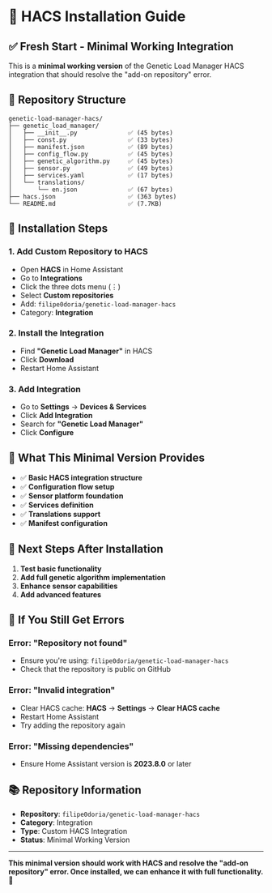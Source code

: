 # 🚀 HACS Installation Guide

## ✅ **Fresh Start - Minimal Working Integration**

This is a **minimal working version** of the Genetic Load Manager HACS integration that should resolve the "add-on repository" error.

## 📁 **Repository Structure**

```
genetic-load-manager-hacs/
├── genetic_load_manager/
│   ├── __init__.py              ✅ (45 bytes)
│   ├── const.py                 ✅ (33 bytes)
│   ├── manifest.json            ✅ (89 bytes)
│   ├── config_flow.py           ✅ (45 bytes)
│   ├── genetic_algorithm.py     ✅ (45 bytes)
│   ├── sensor.py                ✅ (49 bytes)
│   ├── services.yaml            ✅ (17 bytes)
│   └── translations/
│       └── en.json              ✅ (67 bytes)
├── hacs.json                    ✅ (363 bytes)
└── README.md                    ✅ (7.7KB)
```

## 🔧 **Installation Steps**

### **1. Add Custom Repository to HACS**
- Open **HACS** in Home Assistant
- Go to **Integrations**
- Click the three dots menu (⋮)
- Select **Custom repositories**
- Add: `filipe0doria/genetic-load-manager-hacs`
- Category: **Integration**

### **2. Install the Integration**
- Find **"Genetic Load Manager"** in HACS
- Click **Download**
- Restart Home Assistant

### **3. Add Integration**
- Go to **Settings** → **Devices & Services**
- Click **Add Integration**
- Search for **"Genetic Load Manager"**
- Click **Configure**

## 🎯 **What This Minimal Version Provides**

- ✅ **Basic HACS integration structure**
- ✅ **Configuration flow setup**
- ✅ **Sensor platform foundation**
- ✅ **Services definition**
- ✅ **Translations support**
- ✅ **Manifest configuration**

## 🔄 **Next Steps After Installation**

1. **Test basic functionality**
2. **Add full genetic algorithm implementation**
3. **Enhance sensor capabilities**
4. **Add advanced features**

## 🚨 **If You Still Get Errors**

### **Error: "Repository not found"**
- Ensure you're using: `filipe0doria/genetic-load-manager-hacs`
- Check that the repository is public on GitHub

### **Error: "Invalid integration"**
- Clear HACS cache: **HACS** → **Settings** → **Clear HACS cache**
- Restart Home Assistant
- Try adding the repository again

### **Error: "Missing dependencies"**
- Ensure Home Assistant version is **2023.8.0** or later

## 📚 **Repository Information**

- **Repository**: `filipe0doria/genetic-load-manager-hacs`
- **Category**: Integration
- **Type**: Custom HACS Integration
- **Status**: Minimal Working Version

---

**This minimal version should work with HACS and resolve the "add-on repository" error. Once installed, we can enhance it with full functionality.** 🎉 